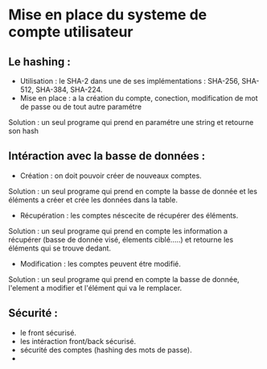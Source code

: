 # Mise en place du systeme de compte utilisateur

## Le hashing :

 - Utilisation : le SHA-2 dans une de ses implémentations : SHA-256, SHA-512, SHA-384, SHA-224.
 - Mise en place : a la création du compte, conection, modification de mot de passe ou de tout autre paramétre

Solution : un seul programe qui prend en paramétre une string et retourne son hash

## Intéraction avec la basse de données :

 - Création : on doit pouvoir créer de nouveaux comptes.

 Solution : un seul programe qui prend en compte la basse de donnée et les éléments a créer et crée les données dans la table.

 - Récupération : les comptes néscecite de récupérer des éléments.

 Solution : un seul programe qui prend en compte les information a récupérer (basse de donnée visé, élements ciblé.....) et retourne les éléments qui se trouve dedant.

  - Modification : les comptes peuvent étre modifié.

  Solution : un seul programe qui prend en compte la basse de donnée, l'element a modifier et l'élément qui va le remplacer.

## Sécurité :

 - le front sécurisé.
 - les intéraction front/back sécurisé.
 - sécurité des comptes (hashing des mots de passe).
 - 